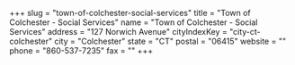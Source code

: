 +++
slug = "town-of-colchester-social-services"
title = "Town of Colchester - Social Services"
name = "Town of Colchester - Social Services"
address = "127 Norwich Avenue"
cityIndexKey = "city-ct-colchester"
city = "Colchester"
state = "CT"
postal = "06415"
website = ""
phone = "860-537-7235"
fax = ""
+++
